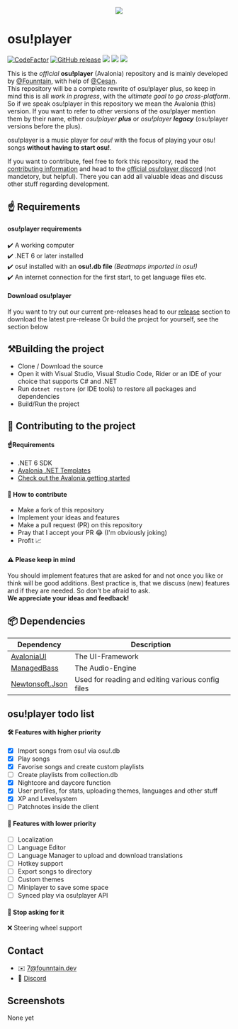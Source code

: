 <p align="center">
    <img src="https://7.founntain.dev/IY26BPcE.png" />
</P>

# osu!player
[![CodeFactor](https://www.codefactor.io/repository/github/founntain/osuplayer/badge)](https://www.codefactor.io/repository/github/founntain/osuplayer)
[![GitHub release](https://img.shields.io/github/release-pre/founntain/osuplayer.svg)](https://github.com/founntain/osuplayer/releases/latest)
![](https://img.shields.io/github/languages/code-size/founntain/osuplayer)
![](https://img.shields.io/github/repo-size/founntain/osuplayer)
![](https://img.shields.io/github/contributors/founntain/osuplayer)

This is the *official* **osu!player** (Avalonia) repository and is mainly developed by [@Founntain](https://github.com/Founntain), with help of [@Cesan](https://github.com/Cesan).  
This repository will be a complete rewrite of osu!player plus, so keep in mind this is all *work in progress*, with the *ultimate goal to go cross-platform*.  
So if we speak osu!player in this repository we mean the Avalonia (this) version. If you want to refer to other versions of the osu!player mention them by their name, either *osu!player **plus*** or *osu!player **legacy*** (osu!player versions before the plus).  

osu!player is a music player for *osu!* with the focus of playing your osu! songs **without having to start osu!**.

If you want to contribute, feel free to fork this repository, read the [contributing information](https://github.com/Founntain/osuplayer.git) and head to the [official osu!player discord](https://discord.gg/RJQSc5B) (not mandetory, but helpful). There you can add all valuable ideas and discuss other stuff regarding development.

## ☝️ Requirements

#### osu!player requirements
✔️ A working computer  
✔️ .NET 6 or later installed  
✔️ osu! installed with an **osu!.db file** *(Beatmaps imported in osu!)*  
✔️ An internet connection for the first start, to get language files etc.

#### Download osu!player
If you want to try out our current pre-releases head to our [release](https://github.com/Founntain/osuplayer/releases) section to download the latest pre-release
Or build the project for yourself, see the section below

## ⚒️Building the project
 - Clone / Download the source
 - Open it with Visual Studio, Visual Studio Code, Rider or an IDE of your choice that supports C# and .NET
 - Run `dotnet restore` (or IDE tools) to restore all packages and dependencies
 - Build/Run the project

## 👋 Contributing to the project
#### ☝️Requirements
 - .NET 6 SDK
 - [Avalonia .NET Templates](https://github.com/AvaloniaUI/avalonia-dotnet-templates)
 - [Check out the Avalonia getting started](https://github.com/AvaloniaUI/Avalonia#-getting-started)

#### 🚀 How to contribute
 - Make a fork of this repository
 - Implement your ideas and features
 - Make a pull request (PR) on this repository
 - Pray that I accept your PR 😂 (I'm obviously joking)
 - Profit 📈

#### ⚠️ Please keep in mind
You should implement features that are asked for and not once you like or think will be good additions.
Best practice is, that we discuss (new) features and if they are needed. So don't be afraid to ask.  
**We appreciate your ideas and feedback!**

## 📦 Dependencies
| Dependency                                                   | Description                                       |
|--------------------------------------------------------------|---------------------------------------------------|
| [AvaloniaUI](https://github.com/AvaloniaUI/Avalonia)         | The UI-Framework                                  |
| [ManagedBass](https://github.com/ManagedBass/ManagedBass)    | The Audio-Engine                                  |
| [Newtonsoft.Json](https://www.newtonsoft.com/json)           | Used for reading and editing various config files |

## osu!player todo list

#### 🛠️ Features with higher priority
- [x] Import songs from osu! via osu!.db  
- [x] Play songs
- [x] Favorise songs and create custom playlists  
- [ ] Create playlists from collection.db   
- [x] Nightcore and daycore function  
- [x] User profiles, for stats, uploading themes, languages and other stuff  
- [x] XP and Levelsystem  
- [ ] Patchnotes inside the client  

#### 🔧 Features with lower priority
- [ ] Localization 
- [ ] Language Editor 
- [ ] Language Manager to upload and download translations   
- [ ] Hotkey support  
- [ ] Export songs to directory  
- [ ] Custom themes 
- [ ] Miniplayer to save some space  
- [ ] Synced play via osu!player API  

#### 🎱 Stop asking for it
❌ Steering wheel support

## Contact
- ✉️ 7@founntain.dev
- 📣 [Discord](https://discord.gg/RJQSc5B)

## Screenshots

None yet
